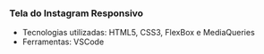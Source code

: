 ### Tela do Instagram Responsivo

- Tecnologias utilizadas: HTML5, CSS3, FlexBox e MediaQueries
- Ferramentas: VSCode
